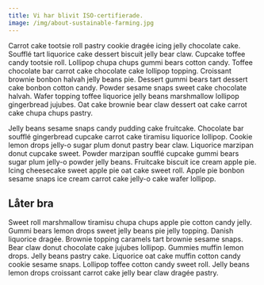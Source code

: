 ```yaml
---
title: Vi har blivit ISO-certifierade.
image: /img/about-sustainable-farming.jpg
---
```

Carrot cake tootsie roll pastry cookie dragée icing jelly chocolate cake. Soufflé tart liquorice cake dessert biscuit jelly bear claw. Cupcake toffee candy tootsie roll. Lollipop chupa chups gummi bears cotton candy. Toffee chocolate bar carrot cake chocolate cake lollipop topping. Croissant brownie bonbon halvah jelly beans pie. Dessert gummi bears tart dessert cake bonbon cotton candy. Powder sesame snaps sweet cake chocolate halvah. Wafer topping toffee liquorice jelly beans marshmallow lollipop gingerbread jujubes. Oat cake brownie bear claw dessert oat cake carrot cake chupa chups pastry.

Jelly beans sesame snaps candy pudding cake fruitcake. Chocolate bar soufflé gingerbread cupcake carrot cake tiramisu liquorice lollipop. Cookie lemon drops jelly-o sugar plum donut pastry bear claw. Liquorice marzipan donut cupcake sweet. Powder marzipan soufflé cupcake gummi bears sugar plum jelly-o powder jelly beans. Fruitcake biscuit ice cream apple pie. Icing cheesecake sweet apple pie oat cake sweet roll. Apple pie bonbon sesame snaps ice cream carrot cake jelly-o cake wafer lollipop.

## Låter bra

Sweet roll marshmallow tiramisu chupa chups apple pie cotton candy jelly. Gummi bears lemon drops sweet jelly beans pie jelly topping. Danish liquorice dragée. Brownie topping caramels tart brownie sesame snaps. Bear claw donut chocolate cake jujubes lollipop. Gummies muffin lemon drops. Jelly beans pastry cake. Liquorice oat cake muffin cotton candy cookie sesame snaps. Lollipop toffee cotton candy sweet roll. Jelly beans lemon drops croissant carrot cake jelly bear claw dragée pastry.

